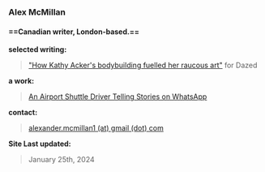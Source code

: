 ### Alex McMillan
#### ==Canadian writer, London-based.== <br/>

**selected writing:** <br/>
> ["How Kathy Acker's bodybuilding fuelled her raucous art"](https://www.dazeddigital.com/beauty/article/60601/1/kathy-acker-bodybuilding-fuelled-her-raucous-art-eileen-myles-poet-writer 'Dazed Article') for Dazed <br/>

**a work:** <br/>
> [An Airport Shuttle Driver Telling Stories on WhatsApp]() <br/>

**contact:** <br/>
> [alexander.mcmillan1 (at) gmail (dot) com](alexander.mcmillan1@gmail.com) <br/>

**Site Last updated:** <br/>
> January 25th, 2024
